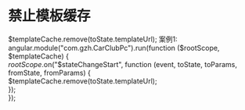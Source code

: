 # 禁止模板缓存
   $templateCache.remove(toState.templateUrl);  
   案例1:   
       angular.module("com.gzh.CarClubPc").run(function ($rootScope, $templateCache) {  
             $rootScope.$on("$stateChangeStart", function (event, toState, toParams, fromState, fromParams) {  
                 $templateCache.remove(toState.templateUrl);  
             });  
       });       